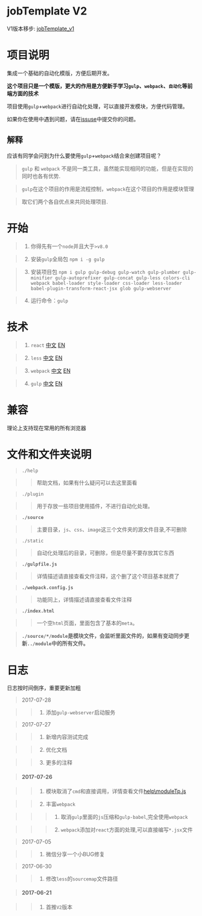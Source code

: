 # jobTemplate V2

V1版本移步: [jobTemplate_v1](https://github.com/zoeDylan/jobTemplate_v1)

# 项目说明

集成一个基础的自动化模版，方便后期开发。

**这个项目只是一个模版，更大的作用是方便新手学习`gulp`、`webpack`、`自动化`等前端方面的技术**

项目使用`gulp`+`webpack`进行自动化处理，可以直接开发模块，方便代码管理。

如果你在使用中遇到问题，请在[issuse](https://github.com/zoeDylan/jobTemplate/issues)中提交你的问题。

## 解释

应该有同学会问到为什么要使用`gulp`+`webpack`结合来创建项目呢？

> `gulp` 和 `webpack` 不是同一类工具，虽然能实现相同的功能，但是在实现的同时也各有优势.

> `gulp`在这个项目的作用是流程控制，`webpack`在这个项目的作用是模块管理

> 取它们两个各自优点来共同处理项目.

# 开始

> 1. 你得先有一个`node`并且大于`>v8.0`

> 2. 安装`gulp`全局包 `npm i -g gulp`

> 3. 安装项目包 `npm i gulp gulp-debug gulp-watch gulp-plumber gulp-minifier gulp-autoprefixer gulp-concat gulp-less colors-cli webpack babel-loader style-loader css-loader less-loader babel-plugin-transform-react-jsx glob gulp-webserver`

> 4. 运行命令：`gulp`



# 技术

> 1. `react` [中文](https://react.bootcss.com/) [EN](https://facebook.github.io/react/)

> 2. `less` [中文](http://lesscss.cn/) [EN](http://lesscss.org/)

> 3. `webpack` [中文](https://doc.webpack-china.org/) [EN](http://webpack.github.io/)

> 4. `gulp` [中文](http://www.gulpjs.com.cn/) [EN](https://gulpjs.com/)

# 兼容

理论上支持现在常用的所有浏览器

# 文件和文件夹说明

> `./help`

>> 帮助文档，如果有什么疑问可以去这里面看

> `./plugin`

>> 用于存放一些项目使用插件，不进行自动化处理。

> **`./source`**

>> 主要目录，`js`、`css`、`image`这三个文件夹的源文件目录,不可删除

> `./static`

>> 自动化处理后的目录，可删除，但是尽量不要存放其它东西

> **`./gulpfile.js`**

>> 详情描述请直接查看文件注释，这个删了这个项目基本就费了

> **`./webpack.config.js`**

>> 功能同上，详情描述请直接查看文件注释

> **`./index.html`**

>> 一个空`html`页面，里面包含了基本的`meta`。

> **`./source/*/module`是模块文件，会监听里面文件的，如果有变动同步更新`../module`中的所有文件。**

# 日志

日志按时间倒序，重要更新加粗

> 2017-07-28

>> 1. 添加`gulp-webserver`启动服务

> 2017-07-27

>> 1. 新增内容测试完成

>> 2. 优化文档

>> 3. 更多的注释

> #### 2017-07-26

>> 1. 模块取消了`cmd`和直接调用，详情查看文件[help\moduleTp.js](./help/moduleTp.js)

>> 2. 丰富`webpack`

>>> 1. 取消`gulp`里面的`js`压缩和`gulp-babel`,完全使用`webpack`

>>> 2. `webpack`添加对`react`方面的处理,可以直接编写`*.jsx`文件

> 2017-07-05

>> 1. 微信分享一个小BUG修复

> 2017-06-30

>> 1. 修改`less`的`sourcemap`文件路径

> #### 2017-06-21

>> 1. 首推`V2`版本